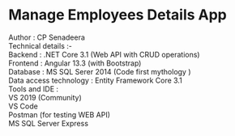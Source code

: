 # Manage Employees Details App
Author : CP Senadeera <br>
Technical details :- <br>
Backend : .NET Core 3.1 (Web API with CRUD operations) <br>
Frontend : Angular 13.3 (with Bootstrap) <br>
Database : MS  SQL Serer 2014 (Code first mythology ) <br>
Data access technology : Entity Framework Core 3.1 <br>
Tools and IDE : <br>
VS 2019 (Community) <br>
VS Code <br>
Postman (for testing WEB API) <br>
MS SQL Server Express


